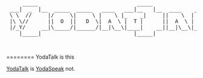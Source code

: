 <pre>
     _____                               _____                             
 ___|  _  |__  _____  _____   ____   ___|__   |__  ____    ____    __  __  
 \ \  //     |/     \|     \ |    \ |_    _|     ||    \  |    |  |  |/ /  
 |\ \//      ||  O  ||   D  \|  A  \ |  T |      ||  A  \ |  L |_ |  K  \  
 |/_Y/     __|\_____/|______/|__|\__\|____|    __||__|\__\|______||__|\__\ 
    |_____|                             |_____|                            
                                                                           

</pre>
========
YodaTalk is this


[YodaTalk](http://yodatalk.gogromat_1.c9.io/yodatalk/index.html) is [YodaSpeak](http://www.yodaspeak.co.uk/) not.

